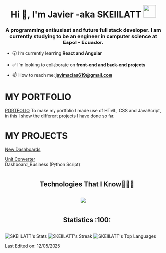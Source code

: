 <h1 align="center">Hi 👋, I'm Javier -aka SKEIILATT <img height="40" src="https://emoji.gg/assets/emoji/7333-parrotdance.gif"></h1>
<h3 align="center">A programming enthusiast and future full stack developer. 
I am currently studying to be an engineer in computer science at Espol - Ecuador.</h3>

- :clock930: I’m currently learning **React and Angular**

- :white_check_mark: I’m looking to collaborate on **front-end and back-end projects**

- 📫 How to reach me: **javimacias619@gmail.com**

# MY PORTFOLIO
[PORTFOLIO](https://skeiilatt.github.io/Portfolio/)
To make my portfolio I made use of HTML, CSS and JavaScript, in this I show the different projects I have done so far.

# MY PROJECTS
[New Dashboards](https://skeiilatt.github.io/News-Dashboards/) 

[Unit Converter](https://skeiilatt.github.io/Unit_Converter/)  
Dashboard_Business (Python Script)


<div id="user-content-toc">
  <ul align="center">
    <summary><h2 style="display: inline-block">Technologies That I Know👨🏻‍💻</h2></summary>
  </ul>
</div>
<p align="center">
  <a href="https://skillicons.dev">
    <img src="https://skillicons.dev/icons?i=git,css,figma,github,html,java,js,md,mysql,py,&perline=14" />
  </a>
</p>

<div id="user-content-toc">
  <ul align="center">
    <summary><h2 style="display: inline-block">Statistics :100:</h2></summary>
  </ul>
</div>


![SKEIILATT's Stats](https://github-readme-stats.vercel.app/api?username=SKEIILATT&theme=monokai&show_icons=true&hide_border=false&count_private=true)
![SKEIILATT's Streak](https://github-readme-streak-stats.herokuapp.com/?user=SKEIILATT&theme=monokai&hide_border=false)
![SKEIILATT's Top Languages](https://github-readme-stats.vercel.app/api/top-langs/?username=SKEIILATT&theme=monokai&show_icons=true&hide_border=false&layout=compact)


Last Edited on: 12/05/2025
